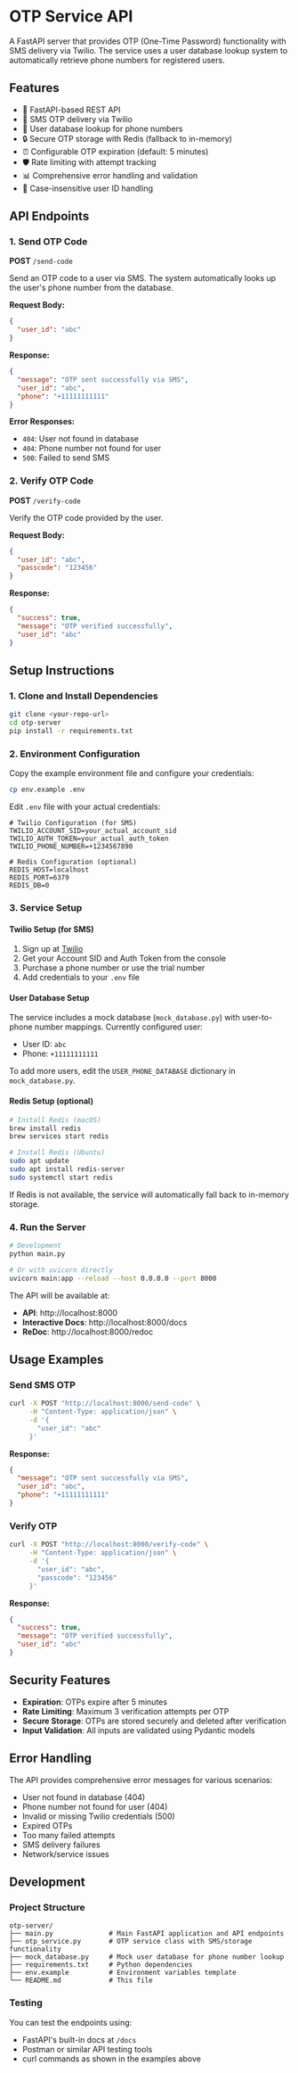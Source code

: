 # OTP Service API

A FastAPI server that provides OTP (One-Time Password) functionality with SMS delivery via Twilio. The service uses a user database lookup system to automatically retrieve phone numbers for registered users.

## Features

- 🚀 FastAPI-based REST API
- 📱 SMS OTP delivery via Twilio
- 👤 User database lookup for phone numbers
- 🔒 Secure OTP storage with Redis (fallback to in-memory)
- ⏰ Configurable OTP expiration (default: 5 minutes)
- 🛡️ Rate limiting with attempt tracking
- 📊 Comprehensive error handling and validation
- 🔄 Case-insensitive user ID handling

## API Endpoints

### 1. Send OTP Code
**POST** `/send-code`

Send an OTP code to a user via SMS. The system automatically looks up the user's phone number from the database.

**Request Body:**
```json
{
  "user_id": "abc"
}
```

**Response:**
```json
{
  "message": "OTP sent successfully via SMS",
  "user_id": "abc",
  "phone": "+11111111111"
}
```

**Error Responses:**
- `404`: User not found in database
- `404`: Phone number not found for user
- `500`: Failed to send SMS

### 2. Verify OTP Code
**POST** `/verify-code`

Verify the OTP code provided by the user.

**Request Body:**
```json
{
  "user_id": "abc",
  "passcode": "123456"
}
```

**Response:**
```json
{
  "success": true,
  "message": "OTP verified successfully",
  "user_id": "abc"
}
```

## Setup Instructions

### 1. Clone and Install Dependencies

```bash
git clone <your-repo-url>
cd otp-server
pip install -r requirements.txt
```

### 2. Environment Configuration

Copy the example environment file and configure your credentials:

```bash
cp env.example .env
```

Edit `.env` file with your actual credentials:

```env
# Twilio Configuration (for SMS)
TWILIO_ACCOUNT_SID=your_actual_account_sid
TWILIO_AUTH_TOKEN=your_actual_auth_token
TWILIO_PHONE_NUMBER=+1234567890

# Redis Configuration (optional)
REDIS_HOST=localhost
REDIS_PORT=6379
REDIS_DB=0
```

### 3. Service Setup

#### Twilio Setup (for SMS)
1. Sign up at [Twilio](https://www.twilio.com/)
2. Get your Account SID and Auth Token from the console
3. Purchase a phone number or use the trial number
4. Add credentials to your `.env` file

#### User Database Setup
The service includes a mock database (`mock_database.py`) with user-to-phone number mappings. Currently configured user:
- User ID: `abc`
- Phone: `+11111111111`

To add more users, edit the `USER_PHONE_DATABASE` dictionary in `mock_database.py`.

#### Redis Setup (optional)
```bash
# Install Redis (macOS)
brew install redis
brew services start redis

# Install Redis (Ubuntu)
sudo apt update
sudo apt install redis-server
sudo systemctl start redis
```

If Redis is not available, the service will automatically fall back to in-memory storage.

### 4. Run the Server

```bash
# Development
python main.py

# Or with uvicorn directly
uvicorn main:app --reload --host 0.0.0.0 --port 8000
```

The API will be available at:
- **API**: http://localhost:8000
- **Interactive Docs**: http://localhost:8000/docs
- **ReDoc**: http://localhost:8000/redoc

## Usage Examples

### Send SMS OTP
```bash
curl -X POST "http://localhost:8000/send-code" \
     -H "Content-Type: application/json" \
     -d '{
       "user_id": "abc"
     }'
```

**Response:**
```json
{
  "message": "OTP sent successfully via SMS",
  "user_id": "abc",
  "phone": "+11111111111"
}
```

### Verify OTP
```bash
curl -X POST "http://localhost:8000/verify-code" \
     -H "Content-Type: application/json" \
     -d '{
       "user_id": "abc",
       "passcode": "123456"
     }'
```

**Response:**
```json
{
  "success": true,
  "message": "OTP verified successfully",
  "user_id": "abc"
}
```

## Security Features

- **Expiration**: OTPs expire after 5 minutes
- **Rate Limiting**: Maximum 3 verification attempts per OTP
- **Secure Storage**: OTPs are stored securely and deleted after verification
- **Input Validation**: All inputs are validated using Pydantic models

## Error Handling

The API provides comprehensive error messages for various scenarios:
- User not found in database (404)
- Phone number not found for user (404)
- Invalid or missing Twilio credentials (500)
- Expired OTPs
- Too many failed attempts
- SMS delivery failures
- Network/service issues

## Development

### Project Structure
```
otp-server/
├── main.py              # Main FastAPI application and API endpoints
├── otp_service.py       # OTP service class with SMS/storage functionality
├── mock_database.py     # Mock user database for phone number lookup
├── requirements.txt     # Python dependencies
├── env.example          # Environment variables template
└── README.md            # This file
```

### Testing

You can test the endpoints using:
- FastAPI's built-in docs at `/docs`
- Postman or similar API testing tools
- curl commands as shown in the examples above
